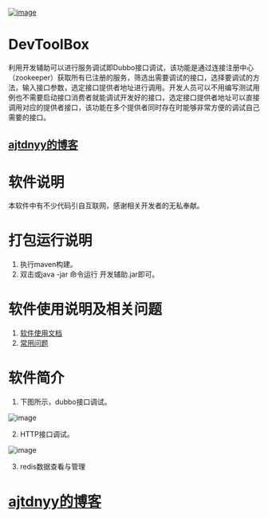 <a href='https://www.aliyun.com/activity/618/2021?userCode=6vik1cql' target='_blank'>![image](https://vbox.top/aliyun730X233.jpg)</a>

# DevToolBox
利用开发辅助可以进行服务调试即Dubbo接口调试，该功能是通过连接注册中心（zookeeper）获取所有已注册的服务，筛选出需要调试的接口，选择要调试的方法，输入接口参数，选定接口提供者地址进行调用。开发人员可以不用编写测试用例也不需要启动接口消费者就能调试开发好的接口，选定接口提供者地址可以直接调用对应的提供者接口，该功能在多个提供者同时存在时能够非常方便的调试自己需要的接口。
## <a href='https://vbox.top?from=githubdvb' target='_blank'>ajtdnyy的博客</a>

# 软件说明
本软件中有不少代码引自互联网，感谢相关开发者的无私奉献。

# 打包运行说明

1. 执行maven构建。
2. 双击或java -jar 命令运行 开发辅助.jar即可。

# 软件使用说明及相关问题

1. <a href='https://vbox.top/app/help.html?from=githubdvb' target='_blank'>软件使用文档</a>
2. <a href='https://vbox.top/faq?from=githubdvb' target='_blank'>常用问题</a>

# 软件简介 

1. 下图所示，dubbo接口调试。

![image](https://vbox.top/wp-content/uploads/2017/08/dubbo.jpg)

2. HTTP接口调试。

![image](https://vbox.top/wp-content/uploads/2017/08/tpl.jpg)

3. redis数据查看与管理

# <a href='https://vbox.top?from=githubdvb' target='_blank'>ajtdnyy的博客</a>
